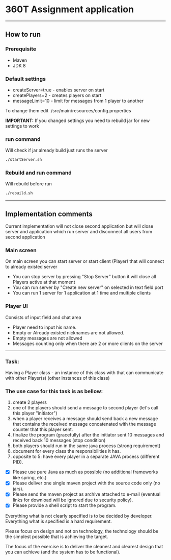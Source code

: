 # 360T Assignment application

---

## How to run

### Prerequisite

* Maven
* JDK 8

### Default settings

* createServer=true - enables server on start
* createPlayers=2 - creates players on start
* messageLimit=10 - limit for messages from 1 player to another

To change them edit ./src/main/resources/config.properties

**IMPORTANT:** If you changed settings you need to rebuild jar for new settings to work

### run command

Will check if jar already build just runs the server

```bash
./startServer.sh
```

### Rebuild and run command

Will rebuild before run

```bash
./rebuild.sh
```

---

## Implementation comments

Current implementation will not close second application but will close server and application which run server and disconnect all users from second application

### Main screen

On main screen you can start server or start client (Player) that will connect to already existed server

* You can stop server by pressing "Stop Server" button it will close all Players active at that moment
* You can run server by "Create new server" on selected in text field port
* You can run 1 server for 1 application at 1 time and multiple clients

### Player UI

Consists of input field and chat area

* Player need to input his name.
* Empty or Already existed nicknames are not allowed.
* Empty messages are not allowed
* Messages counting only when there are 2 or more clients on the server

---

### Task:

Having a Player class - an instance of this class with that can communicate with other Player(s) (other instances of this class)

### The use case for this task is as bellow:

1. create 2 players
2. one of the players should send a message to second player (let's call this player "initiator")
3. when a player receives a message should send back a new message that contains the received message concatenated with
   the message counter that this player sent.
4. finalize the program (gracefully) after the initiator sent 10 messages and received back 10 messages (stop condition)
5. both players should run in the same java process (strong requirement)
6. document for every class the responsibilities it has.
7. opposite to 5: have every player in a separate JAVA process (different PID).

- [x] Please use pure Java as much as possible (no additional frameworks like spring, etc.)
- [x] Please deliver one single maven project with the source code only (no jars).
- [x] Please send the maven project as archive
  attached to e-mail (eventual links for download will be ignored due to security policy).
- [x] Please provide a shell script to start the program.

Everything what is not clearly specified is to be decided by developer.
Everything what is specified is a hard requirement.

Please focus on design and not on technology, the technology should be the simplest possible that is achieving the
target.

The focus of the exercise is to deliver the cleanest and clearest design that you can achieve (and the system has to be
functional).
